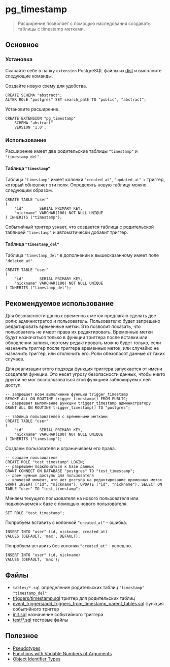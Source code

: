 # pg_timestamp

> Расширение позволяет с помощью наследования создавать таблицы с timestamp метками.

## Основное

### Установка

Скачайте себе в папку `extension` PostgreSQL файлы из [dist](./dist) и выполните следующие команды.

Создайте новую схему для удобства.

```postgresql
CREATE SCHEMA "abstract";
ALTER ROLE "postgres" SET search_path TO "public", "abstract";
```

Установите расширение.

```postgresql
CREATE EXTENSION "pg_timestamp"
    SCHEMA "abstract"
    VERSION '1.0';
```

### Использование

Расширение имеет две родительские таблицы `"timestamp"` и `"timestamp_del"`.

#### Таблица `"timestamp"`

Таблица `"timestamp"` имеет колонки `"created_at"`, `"updated_at"` + триггер, который обновляет эти
поля.
Определять новую таблицу можно следующим образом.

```postgresql
CREATE TABLE "user"
(
    "id"       SERIAL PRIMARY KEY,
    "nickname" VARCHAR(100) NOT NULL UNIQUE
) INHERITS ("timestamp");
```

Событийный триггер узнает, что создается таблица с родительской таблицей `"timestamp"` и
автоматически добавит триггер.

#### Таблица `"timestamp_del"`

Таблица `"timestamp_del"` в дополнении к вышесказанному имеет поле `"deleted_at"`.

```postgresql
CREATE TABLE "user"
(
    "id"       SERIAL PRIMARY KEY,
    "nickname" VARCHAR(100) NOT NULL UNIQUE
) INHERITS ("timestamp_del");
```

## Рекомендуемое использование

Для безопасности данных временных меток предлагаю сделать две роли: администратор и пользователь.
Пользователю будет запрещено редактировать временные метки.
Это позволит показать, что пользователь не имеет права их редактировать.
Временные метки будут назначаться только в функции триггера после вставки или обновлении записи,
поэтому редактировать можно будет только,
если назначить триггер после триггера временных меток,
или случайно не назначить триггер, или отключить его.
Роли обезопасят данные от таких случаев.

Для реализации этого подхода функция триггера запускается от имени создателя функции.
Это несет угрозу безопасности данных,
чтобы никто другой не мог воспользоваться этой функцией заблокируем к ней доступ.

```postgresql
-- запрещает всем выполнение функции trigger_timestamp
REVOKE ALL ON ROUTINE trigger_timestamp() FROM PUBLIC;
-- разрешает выполнение функции trigger_timestamp администратору
GRANT ALL ON ROUTINE trigger_timestamp() TO "postgres";
```

```postgresql
-- таблица пользователей с временными метками
CREATE TABLE "user"
(
    "id"       SERIAL PRIMARY KEY,
    "nickname" VARCHAR(100) NOT NULL UNIQUE
) INHERITS ("timestamp");
```

Создаем пользователя и ограничиваем его права.

```postgresql
-- создаем пользователя
CREATE ROLE "test_timestamp" LOGIN;
-- разрешаем подключаться к базе данных
GRANT CONNECT ON DATABASE "postgres" TO "test_timestamp";
-- даем нужные доступы для пользователя
-- ключевой момент, что нет доступа на редактирование временных меток 
GRANT INSERT ("id", "nickname"), UPDATE ("id", "nickname"), SELECT ON TABLE "user" TO "test_timestamp";
```

Меняем текущего пользователя на нового пользователя или
подключаемся к базе с помощью нового пользователя.

```postgresql
SET ROLE "test_timestamp";
```

Попробуем вставить с колонкой `"created_at"` - ошибка.

```postgresql
INSERT INTO "user" (id, nickname, created_at)
VALUES (DEFAULT, 'max', DEFAULT);   
```

Попробуем вставить без колонки `"created_at"` - успешно.

```postgresql
INSERT INTO "user" (id, nickname)
VALUES (DEFAULT, 'max');
```

## Файлы

- `tables/*.sql` определение родительских таблиц `"timestamp"` `"timestamp_del"`
- [triggers/timestamp.sql](./triggers/timestamp.sql) триггер для родительских таблиц
- [event_triggers/add_triggers_from_timestamp_parent_tables.sql](./event_triggers/add_triggers_from_timestamp_parent_tables.sql)
  функция событийного триггер
- [init.sql](./init.sql) назначение событийного триггера
- [test/*.sql](./test) тестовые файлы

## Полезное

- [Pseudotypes](https://www.postgresql.org/docs/current/datatype-pseudo.html)
- [Functions with Variable Numbers of Arguments](https://www.postgresql.org/docs/current/xfunc-sql.html#XFUNC-SQL-VARIADIC-FUNCTIONS)
- [Object Identifier Types](https://www.postgresql.org/docs/current/datatype-oid.html#DATATYPE-OID-TABLE)
